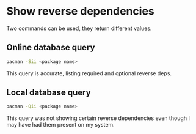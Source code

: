 # Show reverse dependencies
Two commands can be used, they return different values.

## Online database query
``` sh
pacman -Sii <package name>
```
This query is accurate, listing required and optional reverse deps.

## Local database query
``` sh
pacman -Qii <package name>
```
This query was not showing certain reverse dependencies even though I
may have had them present on my system.

